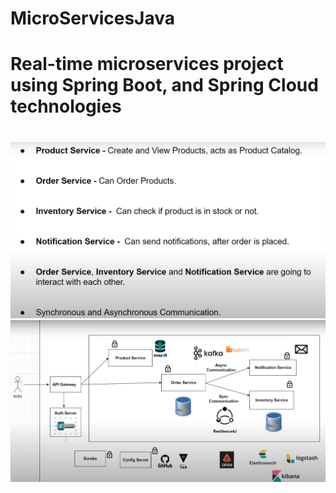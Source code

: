 # MicroServicesJava
# Real-time microservices project using Spring Boot, and Spring Cloud technologies
#
![Screenshot](msmodel.png)
![Screenshot](msarchitecturee.png)
